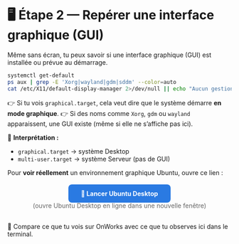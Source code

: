 # 🖥️ Étape 2 — Repérer une interface graphique (GUI)

Même sans écran, tu peux savoir si une interface graphique (GUI) est installée ou prévue au démarrage.

```bash
systemctl get-default
ps aux | grep -E 'Xorg|wayland|gdm|sddm' --color=auto
cat /etc/X11/default-display-manager 2>/dev/null || echo "Aucun gestionnaire graphique détecté"
````

👉 Si tu vois `graphical.target`, cela veut dire que le système démarre **en mode graphique**.
👉 Si des noms comme `Xorg`, `gdm` ou `wayland` apparaissent, une GUI existe (même si elle ne s’affiche pas ici).

🧠 **Interprétation :**

* `graphical.target` → système Desktop
* `multi-user.target` → système Serveur (pas de GUI)

Pour **voir réellement** un environnement graphique Ubuntu, ouvre ce lien :

<div style="text-align:center; margin: 30px 0;">
  <a href="https://www.onworks.net/runos/create-os.html?os=ubuntu-22.04.3-desktop-amd64&home=init"
     target="_blank"
     style="background-color:#2a7ae2; color:white; padding:12px 28px;
            border-radius:8px; text-decoration:none; font-weight:bold;">
    🚀 Lancer Ubuntu Desktop
  </a>
  <p style="font-size:14px; color:#666; margin-top:10px;">
    (ouvre Ubuntu Desktop en ligne dans une nouvelle fenêtre)
  </p>
</div>

💬 Compare ce que tu vois sur OnWorks avec ce que tu observes ici dans le terminal.